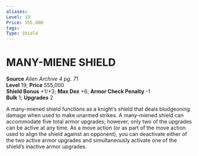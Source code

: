 ```yaml
---
aliases: 
Level: 19
Price: 555,000
tags: 
Type: Shield
---
```

# MANY-MIENE SHIELD

**Source** _Alien Archive 4 pg. 71_  
**Level** 19; **Price** 555,000  
**Shield Bonus** +1/+3; **Max Dex** +6; **Armor Check Penalty** -1  
**Bulk** 1; **Upgrades** 2

A many-miened shield functions as a knight’s shield that deals bludgeoning damage when used to make unarmed strikes. A many-miened shield can accommodate five total armor upgrades; however, only two of the upgrades can be active at any time. As a move action (or as part of the move action used to align the shield against an opponent), you can deactivate either of the two active armor upgrades and simultaneously activate one of the shield’s inactive armor upgrades.